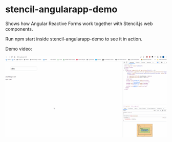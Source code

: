 # stencil-angularapp-demo

Shows how Angular Reactive Forms work together with Stencil.js web components.

Run npm start inside stencil-angularapp-demo to see it in action.

Demo video:

![Stencil.js web components in Angular](./angular-webcomponents-stencil.gif)
